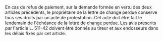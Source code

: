   
En cas de refus de paiement, sur la demande formée en vertu des deux articles précédents, le propriétaire de la lettre de change perdue conserve tous ses droits par un acte de protestation. Cet acte doit être fait le lendemain de l'échéance de la lettre de change perdue. Les avis prescrits par l'article L. 511-42 doivent être donnés au tireur et aux endosseurs dans les délais fixés par cet article.  

  
